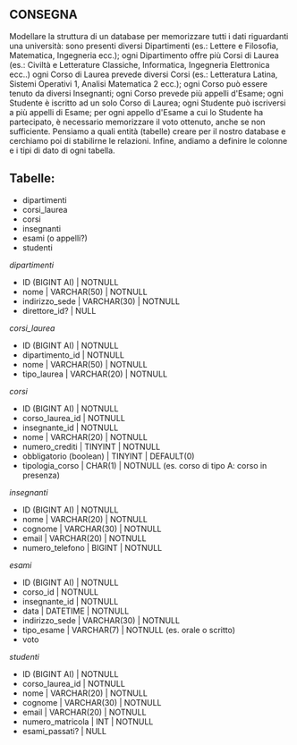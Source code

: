 ## CONSEGNA
Modellare la struttura di un database per memorizzare tutti i dati riguardanti una università:
sono presenti diversi Dipartimenti (es.: Lettere e Filosofia, Matematica, Ingegneria ecc.);
ogni Dipartimento offre più Corsi di Laurea (es.: Civiltà e Letterature Classiche, Informatica, Ingegneria Elettronica ecc..)
ogni Corso di Laurea prevede diversi Corsi (es.: Letteratura Latina, Sistemi Operativi 1, Analisi Matematica 2 ecc.);
ogni Corso può essere tenuto da diversi Insegnanti;
ogni Corso prevede più appelli d'Esame;
ogni Studente è iscritto ad un solo Corso di Laurea;
ogni Studente può iscriversi a più appelli di Esame;
per ogni appello d'Esame a cui lo Studente ha partecipato, è necessario memorizzare il voto ottenuto, anche se non sufficiente. Pensiamo a quali entità (tabelle) creare per il nostro database e cerchiamo poi di stabilirne le relazioni. Infine, andiamo a definire le colonne e i tipi di dato di ogni tabella.

## Tabelle:
- dipartimenti
- corsi_laurea
- corsi
- insegnanti
- esami (o appelli?)
- studenti

*dipartimenti*
- ID (BIGINT AI) | NOTNULL
- nome | VARCHAR(50) | NOTNULL
- indirizzo_sede | VARCHAR(30) | NOTNULL
- direttore_id? | NULL

*corsi_laurea*
- ID (BIGINT AI) | NOTNULL
- dipartimento_id | NOTNULL
- nome |  VARCHAR(50) | NOTNULL
- tipo_laurea | VARCHAR(20) | NOTNULL

*corsi*
- ID (BIGINT AI) | NOTNULL
- corso_laurea_id | NOTNULL
- insegnante_id | NOTNULL
- nome |  VARCHAR(20) | NOTNULL
- numero_crediti | TINYINT | NOTNULL
- obbligatorio (boolean) | TINYINT | DEFAULT(0)
- tipologia_corso | CHAR(1) | NOTNULL (es. corso di tipo A: corso in presenza)

*insegnanti*
- ID (BIGINT AI) | NOTNULL
- nome | VARCHAR(20) | NOTNULL
- cognome | VARCHAR(30) | NOTNULL
- email | VARCHAR(20) | NOTNULL
- numero_telefono | BIGINT | NOTNULL

*esami*
- ID (BIGINT AI) | NOTNULL
- corso_id | NOTNULL
- insegnante_id | NOTNULL
- data | DATETIME | NOTNULL
- indirizzo_sede | VARCHAR(30) | NOTNULL
- tipo_esame | VARCHAR(7) | NOTNULL (es. orale o scritto)
- voto

*studenti*
- ID (BIGINT AI) | NOTNULL
- corso_laurea_id | NOTNULL
- nome | VARCHAR(20) | NOTNULL
- cognome | VARCHAR(30) | NOTNULL
- email | VARCHAR(20) | NOTNULL
- numero_matricola | INT | NOTNULL
- esami_passati? | NULL